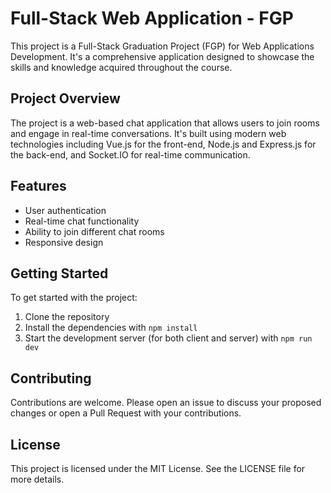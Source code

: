 # Full-Stack Web Application - FGP

This project is a Full-Stack Graduation Project (FGP) for Web Applications Development. It's a comprehensive application designed to showcase the skills and knowledge acquired throughout the course.

## Project Overview

The project is a web-based chat application that allows users to join rooms and engage in real-time conversations. It's built using modern web technologies including Vue.js for the front-end, Node.js and Express.js for the back-end, and Socket.IO for real-time communication.

## Features

- User authentication
- Real-time chat functionality
- Ability to join different chat rooms
- Responsive design

## Getting Started

To get started with the project:

1. Clone the repository
2. Install the dependencies with `npm install`
3. Start the development server (for both client and server) with `npm run dev`

## Contributing

Contributions are welcome. Please open an issue to discuss your proposed changes or open a Pull Request with your contributions.

## License

This project is licensed under the MIT License. See the LICENSE file for more details.
